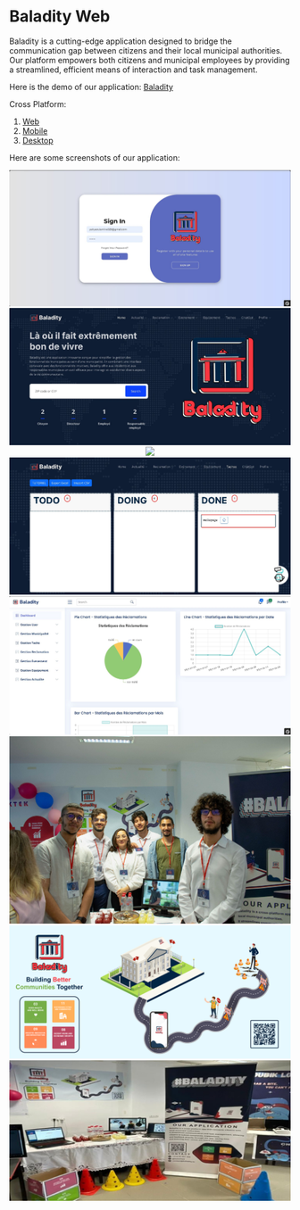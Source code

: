 # Baladity Web

Baladity is a cutting-edge application designed to bridge the communication gap between citizens and their local municipal authorities. Our platform empowers both citizens and municipal employees by providing a streamlined, efficient means of interaction and task management.

Here is the demo of our application: [Baladity](https://www.youtube.com/watch?v=_SEiQ2j_JvM)

Cross Platform:
1) [Web](https://github.com/louatiakram/Baladity_Web)
2) [Mobile](https://github.com/louatiakram/Baladity_Mobile)
3) [Desktop](https://github.com/louatiakram/Baladity_Desktop)

Here are some screenshots of our application:

<p align="center">
 <img src="public/images//img1.jpg">
 <img src="public/images//img2.jpg">
 <img src="public/images//img3.jpg">
 <img src="public/images//img4.jpg">
 <img src="public/images//img5.jpg">
 <img src="public/images//img6.jpg">
 <img src="public/images//img7.jpg">
 <img src="public/images//img8.jpg">
</p>
